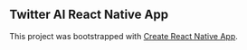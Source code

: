 ## Twitter AI React Native App

This project was bootstrapped with [Create React Native App](https://github.com/react-community/create-react-native-app).
